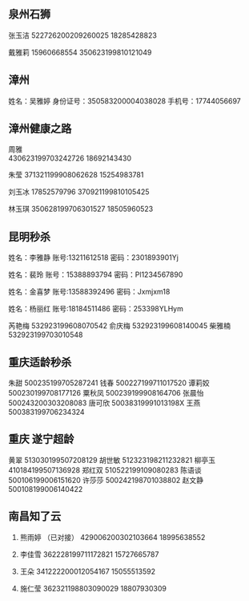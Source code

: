 ## 泉州石狮

张玉洁
522726200209260025
18285428823

戴雅莉
15960668554
350623199810121049

## 漳州

姓名：吴雅婷
身份证号：350583200004038028
手机号：17744056697

## 漳州健康之路

周雅  
430623199703242726
18692143430

朱莹
371321199908062628
15254983781

刘玉冰
17852579796
370921199810105425

林玉琪
350628199706301527
18505960523

## 昆明秒杀

姓名：李雅静
账号:13211612518
密码：2301893901Yj

姓名：裴玲
账号：15388893794
密码：Pl1234567890

姓名：金喜梦
账号:13588392496
密码：Jxmjxm18

姓名：杨丽红
账号:18184511486
密码：253398YLHym

芮艳梅 532923199608070542
俞庆梅 532923199608140045
柴雅楠 532923199703010548

## 重庆适龄秒杀

朱甜 500235199705287241
钱春 500227199711017520
谭莉姣 500230199708177126
粟秋凤 500239199908164706
张晨怡 500243200303208083
唐可欣 50038319991013198X
王燕 500383199706234324

## 重庆 遂宁超龄

黄翠 513030199507208129
胡世敏 512323198211232821
柳亭玉 410184199507136928
郑红双 510522199109080283
陈语谈 500106199006151620
许莎莎 500242198701038802
赵文静 500108199006140422

## 南昌知了云

1. 熊雨婷 （已对接）
   429006200302103664
   18995638552

2. 李佳雪
   362228199711172821
   15727665787

3. 王朵
   341222200012054167
   15055513592

4. 施仁莹
   362321198803090029
   18807930309
